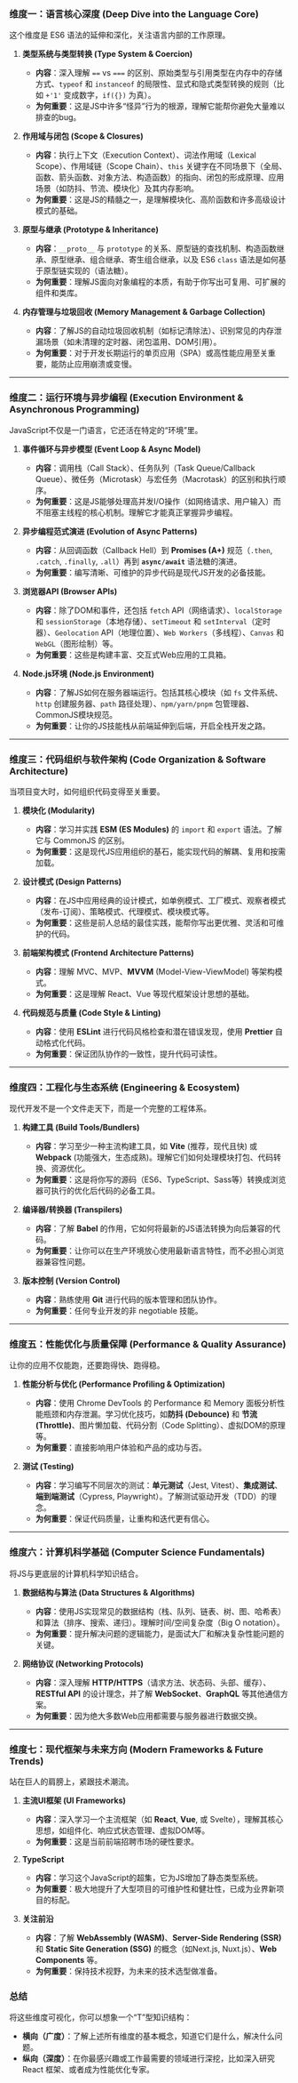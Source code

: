 ### 维度一：语言核心深度 (Deep Dive into the Language Core)

这个维度是 ES6 语法的延伸和深化，关注语言内部的工作原理。

1.  **类型系统与类型转换 (Type System & Coercion)**
    *   **内容**：深入理解 `==` vs `===` 的区别、原始类型与引用类型在内存中的存储方式、`typeof` 和 `instanceof` 的局限性、显式和隐式类型转换的规则（比如 `+'1'` 变成数字，`if({})` 为真）。
    *   **为何重要**：这是JS中许多“怪异”行为的根源，理解它能帮你避免大量难以排查的bug。

2.  **作用域与闭包 (Scope & Closures)**
    *   **内容**：执行上下文（Execution Context）、词法作用域（Lexical Scope）、作用域链（Scope Chain）、`this` 关键字在不同场景下（全局、函数、箭头函数、对象方法、构造函数）的指向、闭包的形成原理、应用场景（如防抖、节流、模块化）及其内存影响。
    *   **为何重要**：这是JS的精髓之一，是理解模块化、高阶函数和许多高级设计模式的基础。

3.  **原型与继承 (Prototype & Inheritance)**
    *   **内容**：`__proto__` 与 `prototype` 的关系、原型链的查找机制、构造函数继承、原型继承、组合继承、寄生组合继承，以及 ES6 `class` 语法是如何基于原型链实现的（语法糖）。
    *   **为何重要**：理解JS面向对象编程的本质，有助于你写出可复用、可扩展的组件和类库。

4.  **内存管理与垃圾回收 (Memory Management & Garbage Collection)**
    *   **内容**：了解JS的自动垃圾回收机制（如标记清除法）、识别常见的内存泄漏场景（如未清理的定时器、闭包滥用、DOM引用）。
    *   **为何重要**：对于开发长期运行的单页应用（SPA）或高性能应用至关重要，能防止应用崩溃或变慢。

---

### 维度二：运行环境与异步编程 (Execution Environment & Asynchronous Programming)

JavaScript不仅是一门语言，它还活在特定的“环境”里。

1.  **事件循环与异步模型 (Event Loop & Async Model)**
    *   **内容**：调用栈（Call Stack）、任务队列（Task Queue/Callback Queue）、微任务（Microtask）与宏任务（Macrotask）的区别和执行顺序。
    *   **为何重要**：这是JS能够处理高并发I/O操作（如网络请求、用户输入）而不阻塞主线程的核心机制。理解它才能真正掌握异步编程。

2.  **异步编程范式演进 (Evolution of Async Patterns)**
    *   **内容**：从回调函数（Callback Hell）到 **Promises (A+)** 规范（`.then`, `.catch`, `.finally`, `.all`）再到 **`async/await`** 语法糖的演进。
    *   **为何重要**：编写清晰、可维护的异步代码是现代JS开发的必备技能。

3.  **浏览器API (Browser APIs)**
    *   **内容**：除了DOM和事件，还包括 `fetch` API（网络请求）、`localStorage` 和 `sessionStorage`（本地存储）、`setTimeout` 和 `setInterval`（定时器）、`Geolocation` API（地理位置）、`Web Workers`（多线程）、`Canvas` 和 `WebGL`（图形绘制）等。
    *   **为何重要**：这些是构建丰富、交互式Web应用的工具箱。

4.  **Node.js环境 (Node.js Environment)**
    *   **内容**：了解JS如何在服务器端运行。包括其核心模块（如 `fs` 文件系统、`http` 创建服务器、`path` 路径处理）、`npm/yarn/pnpm` 包管理器、CommonJS模块规范。
    *   **为何重要**：让你的JS技能栈从前端延伸到后端，开启全栈开发之路。

---

### 维度三：代码组织与软件架构 (Code Organization & Software Architecture)

当项目变大时，如何组织代码变得至关重要。

1.  **模块化 (Modularity)**
    *   **内容**：学习并实践 **ESM (ES Modules)** 的 `import` 和 `export` 语法。了解它与 CommonJS 的区别。
    *   **为何重要**：这是现代JS应用组织的基石，能实现代码的解耦、复用和按需加载。

2.  **设计模式 (Design Patterns)**
    *   **内容**：在JS中应用经典的设计模式，如单例模式、工厂模式、观察者模式（发布-订阅）、策略模式、代理模式、模块模式等。
    *   **为何重要**：这些是前人总结的最佳实践，能帮你写出更优雅、灵活和可维护的代码。

3.  **前端架构模式 (Frontend Architecture Patterns)**
    *   **内容**：理解 MVC、MVP、**MVVM** (Model-View-ViewModel) 等架构模式。
    *   **为何重要**：这是理解 React、Vue 等现代框架设计思想的基础。

4.  **代码规范与质量 (Code Style & Linting)**
    *   **内容**：使用 **ESLint** 进行代码风格检查和潜在错误发现，使用 **Prettier** 自动格式化代码。
    *   **为何重要**：保证团队协作的一致性，提升代码可读性。

---

### 维度四：工程化与生态系统 (Engineering & Ecosystem)

现代开发不是一个文件走天下，而是一个完整的工程体系。

1.  **构建工具 (Build Tools/Bundlers)**
    *   **内容**：学习至少一种主流构建工具，如 **Vite** (推荐，现代且快) 或 **Webpack** (功能强大，生态成熟)。理解它们如何处理模块打包、代码转换、资源优化。
    *   **为何重要**：这是将你写的源码（ES6、TypeScript、Sass等）转换成浏览器可执行的优化后代码的必备工具。

2.  **编译器/转换器 (Transpilers)**
    *   **内容**：了解 **Babel** 的作用，它如何将最新的JS语法转换为向后兼容的代码。
    *   **为何重要**：让你可以在生产环境放心使用最新语言特性，而不必担心浏览器兼容性问题。

3.  **版本控制 (Version Control)**
    *   **内容**：熟练使用 **Git** 进行代码的版本管理和团队协作。
    *   **为何重要**：任何专业开发的非 negotiable 技能。

---

### 维度五：性能优化与质量保障 (Performance & Quality Assurance)

让你的应用不仅能跑，还要跑得快、跑得稳。

1.  **性能分析与优化 (Performance Profiling & Optimization)**
    *   **内容**：使用 Chrome DevTools 的 Performance 和 Memory 面板分析性能瓶颈和内存泄漏。学习优化技巧，如**防抖 (Debounce)** 和 **节流 (Throttle)**、图片懒加载、代码分割（Code Splitting）、虚拟DOM的原理等。
    *   **为何重要**：直接影响用户体验和产品的成功与否。

2.  **测试 (Testing)**
    *   **内容**：学习编写不同层次的测试：**单元测试**（Jest, Vitest）、**集成测试**、**端到端测试**（Cypress, Playwright）。了解测试驱动开发（TDD）的理念。
    *   **为何重要**：保证代码质量，让重构和迭代更有信心。

---

### 维度六：计算机科学基础 (Computer Science Fundamentals)

将JS与更底层的计算机科学知识结合。

1.  **数据结构与算法 (Data Structures & Algorithms)**
    *   **内容**：使用JS实现常见的数据结构（栈、队列、链表、树、图、哈希表）和算法（排序、搜索、递归）。理解时间/空间复杂度（Big O notation）。
    *   **为何重要**：提升解决问题的逻辑能力，是面试大厂和解决复杂性能问题的关键。

2.  **网络协议 (Networking Protocols)**
    *   **内容**：深入理解 **HTTP/HTTPS**（请求方法、状态码、头部、缓存）、**RESTful API** 的设计理念，并了解 **WebSocket**、**GraphQL** 等其他通信方案。
    *   **为何重要**：因为绝大多数Web应用都需要与服务器进行数据交换。

---

### 维度七：现代框架与未来方向 (Modern Frameworks & Future Trends)

站在巨人的肩膀上，紧跟技术潮流。

1.  **主流UI框架 (UI Frameworks)**
    *   **内容**：深入学习一个主流框架（如 **React**, **Vue**, 或 Svelte），理解其核心思想，如组件化、响应式状态管理、虚拟DOM等。
    *   **为何重要**：这是当前前端招聘市场的硬性要求。

2.  **TypeScript**
    *   **内容**：学习这个JavaScript的超集，它为JS增加了静态类型系统。
    *   **为何重要**：极大地提升了大型项目的可维护性和健壮性，已成为业界新项目的标配。

3.  **关注前沿**
    *   **内容**：了解 **WebAssembly (WASM)**、**Server-Side Rendering (SSR)** 和 **Static Site Generation (SSG)** 的概念（如Next.js, Nuxt.js）、**Web Components** 等。
    *   **为何重要**：保持技术视野，为未来的技术选型做准备。

### 总结

将这些维度可视化，你可以想象一个“T”型知识结构：

*   **横向（广度）**：了解上述所有维度的基本概念，知道它们是什么，解决什么问题。
*   **纵向（深度）**：在你最感兴趣或工作最需要的领域进行深挖，比如深入研究 React 框架、或者成为性能优化专家。
